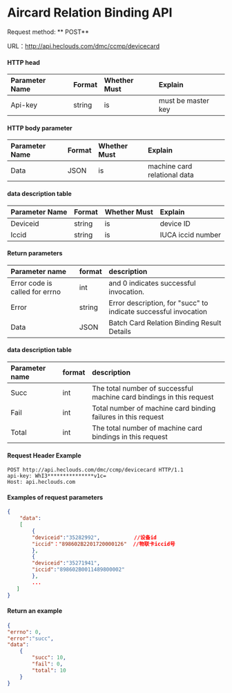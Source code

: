 # Aircard Relation Binding API

Request method: ** POST**

URL：http://api.heclouds.com/dmc/ccmp/devicecard

#### HTTP head
Parameter Name | Format | Whether Must | Explain
:- | :- | :- | :- 
Api-key | string | is | must be master key


#### HTTP body parameter
Parameter Name | Format | Whether Must | Explain
:- | :- | :- | :- 
Data | JSON | is | machine card relational data


#### data description table
Parameter Name | Format | Whether Must | Explain
:- | :- | :- | :- 
Deviceid | string | is | device ID
Iccid | string | is | IUCA iccid number

#### Return parameters
Parameter name | format | description
:- | :- | :- 
Error code is called for errno | int | and 0 indicates successful invocation.
Error | string | Error description, for "succ" to indicate successful invocation
Data | JSON | Batch Card Relation Binding Result Details

#### data description table
Parameter name | format | description
:- | :- | :- 
Succ | int | The total number of successful machine card bindings in this request
Fail | int | Total number of machine card binding failures in this request
Total | int | The total number of machine card bindings in this request
#### Request Header Example
```text
POST http://api.heclouds.com/dmc/ccmp/devicecard HTTP/1.1
api-key: WhI3***************v1c=
Host: api.heclouds.com
```
#### Examples of request parameters
```json
{
    "data":
    [
        {
        "deviceid":"35282992",           //设备id
        "iccid"："898602B2201720000126"  //物联卡iccid号
        },
        {
        "deviceid":"35271941",
        "iccid":"898602B0011489800002"
        },
        ...
   ]
}
```
#### Return an example
```json
{
"errno": 0,
"error":"succ",
"data":
    {
        "succ": 10,
        "fail": 0,
        "total": 10
    }
}
```